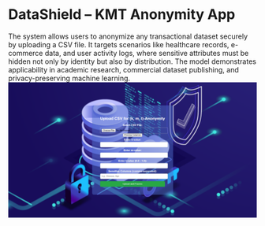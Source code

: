 # DataShield – KMT Anonymity App
The system allows users to anonymize any transactional dataset securely by uploading a CSV file. It targets scenarios like healthcare records, e-commerce data, and user activity logs, where sensitive attributes must be hidden not only by identity but also by distribution. The model demonstrates applicability in academic research, commercial dataset publishing, and privacy-preserving machine learning.
<img src='https://github.com/arwazkhan189/Datashield/blob/main/static/SS.png' alt='SS'>

